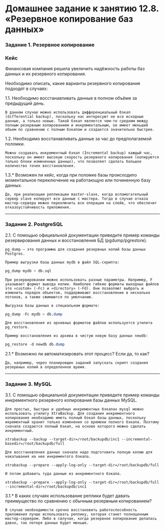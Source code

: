 # Домашнее задание к занятию 12.8. «Резервное копирование баз данных»

### Задание 1. Резервное копирование

### Кейс
Финансовая компания решила увеличить надёжность работы баз данных и их резервного копирования. 

Необходимо описать, какие варианты резервного копирования подходят в случаях: 

1.1. Необходимо восстанавливать данные в полном объёме за предыдущий день.

`В данном случае можно использовать дифференциальный бэкап (differential backup), поскольку нас интересуют не все исходные данные, а только новые. Такой бэкап является чем-то средним между полным резервным копированием и инкрементальным, он имеет меньший объем по сравнению с полным бэкапом и создается значительно быстрее.`

1.2. Необходимо восстанавливать данные за час до предполагаемой поломки.

`Можно создавать инкрементный бэкап (Incremental backup) каждый час, поскольку он имеет высокую скорость резервного копирования (копируются только блоки измененных данных), что позволяет сделать большое количество точек восстановления.`

1.3.* Возможен ли кейс, когда при поломке базы происходило моментальное переключение на работающую или починенную базу данных.

`Да, при реализации репликации master-slave, когда вспомогательный сервер slave копирует все данные с мастера. Тогда в случае отказа мастер-сервера можно переключить все операции на слейв, что обеспечит отказоустойчивость приложения.`

---

### Задание 2. PostgreSQL

2.1. С помощью официальной документации приведите пример команды резервирования данных и восстановления БД (pgdump/pgrestore).

`pg_dump — это программа для создания резервных копий базы данных Postgres.` 

`Пример выгрузки базы данных mydb в файл SQL-скрипта:`

```sql 
pg_dump mydb > db.sql
```
`При резервировании можно использовать разные параметры. Например, F указывает формат вывода копии. Наиболее гибкие форматы выходных файлов это «custom» (-Fc) и «directory» (-Fd). Они позволяют выбрать и изменить порядок объектов, поддерживают восстановление в несколько потоков, а также сжимаются по умолчанию. `

`Выгрузка базы данных в специальном формате:`
```sql 
pg_dump -Fc mydb > db.dump
```

`Для восстановления из архивных форматов файлов используется утилита pg_restore. `

`Пример восстановления из архива в чистую новую базу данных newdb:`

```sql 
pg_restore -d newdb db.dump
```

2.1.* Возможно ли автоматизировать этот процесс? Если да, то как?


`Да, например, через планировщик заданий запускать скрипт создания резервных копий в определенное время.`

---

### Задание 3. MySQL

3.1. С помощью официальной документации приведите пример команды инкрементного резервного копирования базы данных MySQL. 

`Для простых, быстрых и удобных инкрементных бэкапах mysql можно использовать утилиту XtraBackup. Для создания инкрементного копирования необходимо иметь полный бэкап базы данных, поскольку икрементный хранит только изменения со времени полного бэкапа. Поэтому сначала создается полный бэкап, на основе которого можно сделать инкрементный.`

```
xtrabackup --backup --target-dir=/root/backupdb/inc1 --incremental-basedir=/root/backupdb/full
```

`Для восстановления данных сначала надо подготовить полную копию для накатывания на нее инкрементого бэкапа.`

```
xtrabackup --prepare --apply-log-only --target-dir=/root/backupdb/full
```
`И потом добавить туда данные из инкрементного бэкапа.`

```
xtrabackup --prepare --apply-log-only --target-dir=/root/backupdb/full --incremental-dir=/root/backupdb/inc1
```

3.1.* В каких случаях использование реплики будет давать преимущество по сравнению с обычным резервным копированием?

`В случае необходимости срочно восстановить работоспособность приложения лучше использовать реплику, которая станет полноценным мастер-сервером. Либо в свлучае, когда резервное копирование делалась давно, так потеря данных будет меньше.`